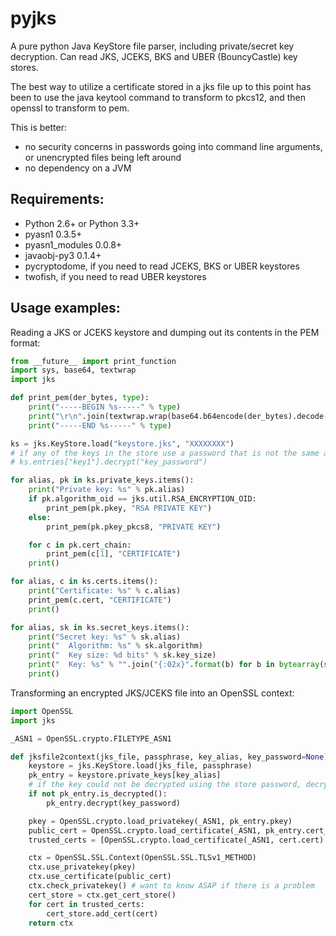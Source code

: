 pyjks
=====

A pure python Java KeyStore file parser, including private/secret key decryption.
Can read JKS, JCEKS, BKS and UBER (BouncyCastle) key stores.

The best way to utilize a certificate stored in a jks file up to this point has been
to use the java keytool command to transform to pkcs12, and then openssl to transform to pem.

This is better:
 -  no security concerns in passwords going into command line arguments, or unencrypted files being left around
 -  no dependency on a JVM

## Requirements:

 * Python 2.6+ or Python 3.3+
 * pyasn1 0.3.5+
 * pyasn1_modules 0.0.8+
 * javaobj-py3 0.1.4+
 * pycryptodome, if you need to read JCEKS, BKS or UBER keystores
 * twofish, if you need to read UBER keystores

## Usage examples:

Reading a JKS or JCEKS keystore and dumping out its contents in the PEM format:
```python
from __future__ import print_function
import sys, base64, textwrap
import jks

def print_pem(der_bytes, type):
    print("-----BEGIN %s-----" % type)
    print("\r\n".join(textwrap.wrap(base64.b64encode(der_bytes).decode('ascii'), 64)))
    print("-----END %s-----" % type)

ks = jks.KeyStore.load("keystore.jks", "XXXXXXXX")
# if any of the keys in the store use a password that is not the same as the store password:
# ks.entries["key1"].decrypt("key_password")

for alias, pk in ks.private_keys.items():
    print("Private key: %s" % pk.alias)
    if pk.algorithm_oid == jks.util.RSA_ENCRYPTION_OID:
        print_pem(pk.pkey, "RSA PRIVATE KEY")
    else:
        print_pem(pk.pkey_pkcs8, "PRIVATE KEY")

    for c in pk.cert_chain:
        print_pem(c[1], "CERTIFICATE")
    print()

for alias, c in ks.certs.items():
    print("Certificate: %s" % c.alias)
    print_pem(c.cert, "CERTIFICATE")
    print()

for alias, sk in ks.secret_keys.items():
    print("Secret key: %s" % sk.alias)
    print("  Algorithm: %s" % sk.algorithm)
    print("  Key size: %d bits" % sk.key_size)
    print("  Key: %s" % "".join("{:02x}".format(b) for b in bytearray(sk.key)))
	print()
```


Transforming an encrypted JKS/JCEKS file into an OpenSSL context:
```python
import OpenSSL
import jks

_ASN1 = OpenSSL.crypto.FILETYPE_ASN1

def jksfile2context(jks_file, passphrase, key_alias, key_password=None):
    keystore = jks.KeyStore.load(jks_file, passphrase)
    pk_entry = keystore.private_keys[key_alias]
    # if the key could not be decrypted using the store password, decrypt with a custom password now
    if not pk_entry.is_decrypted():
        pk_entry.decrypt(key_password)

    pkey = OpenSSL.crypto.load_privatekey(_ASN1, pk_entry.pkey)
    public_cert = OpenSSL.crypto.load_certificate(_ASN1, pk_entry.cert_chain[0][1])
    trusted_certs = [OpenSSL.crypto.load_certificate(_ASN1, cert.cert) for alias, cert in keystore.certs]

    ctx = OpenSSL.SSL.Context(OpenSSL.SSL.TLSv1_METHOD)
    ctx.use_privatekey(pkey)
    ctx.use_certificate(public_cert)
    ctx.check_privatekey() # want to know ASAP if there is a problem
    cert_store = ctx.get_cert_store()
    for cert in trusted_certs:
        cert_store.add_cert(cert)
    return ctx

```
